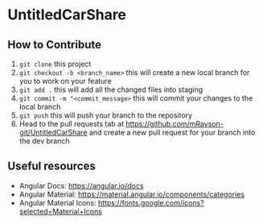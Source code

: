 # UntitledCarShare

## How to Contribute
1. ```git clone``` this project
2. ```git checkout -b <branch_name>``` this will create a new local branch for you to work on your feature
3. ```git add .``` this will add all the changed files into staging
4. ```git commit -m "<commit_message>``` this will commit your changes to the local branch
5. ```git push``` this will push your branch to the repository
6. Head to the pull requests tab at https://github.com/mRayson-git/UntitledCarShare and create a new pull request for your branch into the dev branch

## Useful resources
* Angular Docs: https://angular.io/docs
* Angular Material: https://material.angular.io/components/categories
* Angular Material Icons: https://fonts.google.com/icons?selected=Material+Icons
